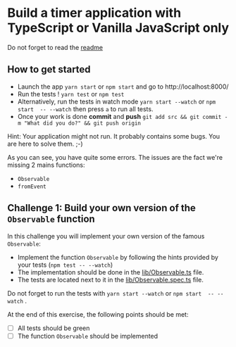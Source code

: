 # Build a timer application with TypeScript or Vanilla JavaScript only

Do not forget to read the [readme](../README.md) 

## How to get started

- Launch the app `yarn start` or `npm start` and go to http://localhost:8000/
- Run the tests ! `yarn test` or `npm test`
- Alternatively, run the tests in watch mode `yarn start --watch` or `npm start  -- --watch` then press `a` to run all tests.
- Once your work is done **commit** and **push** `git add src && git commit -m "What did you do?" && git push origin`

Hint: Your application might not run. It probably contains some bugs. You are here to solve them. ;-)

As you can see, you have quite some errors. The issues are the fact we're missing 2 mains functions: 
- `Observable`
- `fromEvent`

## Challenge 1: Build your own version of the `Observable` function

In this challenge you will implement your own version of the famous `Observable`:
- Implement the function `Observable` by following the hints provided by your tests (`npm test -- --watch`)
- The implementation should be done in the [lib/Observable.ts](../lib/observable.ts) file.
- The tests are located next to it in the [lib/Observable.spec.ts](../lib/observable.spec.ts) file. 

Do not forget to run the tests with `yarn start --watch` or `npm start  -- --watch` . 

At the end of this exercise, the following points should be met:
- [ ] All tests should be green
- [ ] The function `Observable` should be implemented
